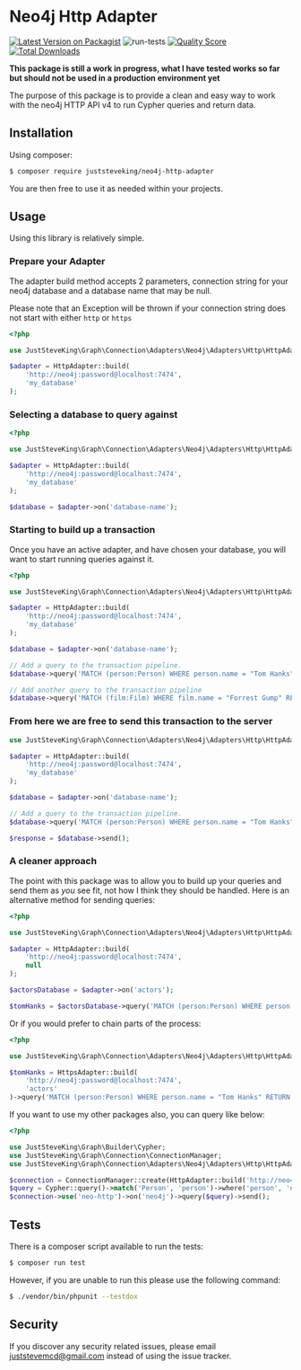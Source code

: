 # Neo4j Http Adapter

[![Latest Version on Packagist][ico-version]][link-packagist]
![run-tests](https://github.com/JustSteveKing/neo4j-http-adapter/workflows/run-tests/badge.svg)
[![Quality Score][ico-code-quality]][link-code-quality]
[![Total Downloads][ico-downloads]][link-downloads]

**This package is still a work in progress, what I have tested works so far but should not be used in a production environment yet**

The purpose of this package is to provide a clean and easy way to work with the neo4j HTTP API v4 to run Cypher queries and return data.


## Installation

Using composer:

```bash
$ composer require juststeveking/neo4j-http-adapter
```

You are then free to use it as needed within your projects.


## Usage

Using this library is relatively simple.


### Prepare your Adapter

The adapter build method accepts 2 parameters, connection string for your neo4j database and a database name that may be null.

Please note that an Exception will be thrown if your connection string does not start with either `http` or `https`

```php
<?php

use JustSteveKing\Graph\Connection\Adapters\Neo4j\Adapters\Http\HttpAdapter;

$adapter = HttpAdapter::build(
    'http://neo4j:password@localhost:7474',
    'my_database'
);
```


### Selecting a database to query against

```php
<?php

use JustSteveKing\Graph\Connection\Adapters\Neo4j\Adapters\Http\HttpAdapter;

$adapter = HttpAdapter::build(
    'http://neo4j:password@localhost:7474',
    'my_database'
);

$database = $adapter->on('database-name');
```


### Starting to build up a transaction

Once you have an active adapter, and have chosen your database, you will want to start running queries against it.

```php
<?php

use JustSteveKing\Graph\Connection\Adapters\Neo4j\Adapters\Http\HttpAdapter;

$adapter = HttpAdapter::build(
    'http://neo4j:password@localhost:7474',
    'my_database'
);

$database = $adapter->on('database-name');

// Add a query to the transaction pipeline.
$database->query('MATCH (person:Person) WHERE person.name = "Tom Hanks" RETURN person');

// Add another query to the transaction pipeline
$database->query('MATCH (film:Film) WHERE film.name = "Forrest Gump" RETURN film');
```


### From here we are free to send this transaction to the server

```php
use JustSteveKing\Graph\Connection\Adapters\Neo4j\Adapters\Http\HttpAdapter;

$adapter = HttpAdapter::build(
    'http://neo4j:password@localhost:7474',
    'my_database'
);

$database = $adapter->on('database-name');

// Add a query to the transaction pipeline.
$database->query('MATCH (person:Person) WHERE person.name = "Tom Hanks" RETURN person');

$response = $database->send();
```


### A cleaner approach

The point with this package was to allow you to build up your queries and send them as *you* see fit, not how I think they should be handled.
Here is an alternative method for sending queries:


```php
<?php

use JustSteveKing\Graph\Connection\Adapters\Neo4j\Adapters\Http\HttpAdapter;

$adapter = HttpAdapter::build(
    'http://neo4j:password@localhost:7474',
    null
);

$actorsDatabase = $adapter->on('actors');

$tomHanks = $actorsDatabase->query('MATCH (person:Person) WHERE person.name = "Tom Hanks" RETURN person')->send();
```

Or if you would prefer to chain parts of the process:

```php
<?php

use JustSteveKing\Graph\Connection\Adapters\Neo4j\Adapters\Http\HttpAdapter;

$tomHanks = HttpsAdapter::build(
    'http://neo4j:password@localhost:7474',
    'actors'
)->query('MATCH (person:Person) WHERE person.name = "Tom Hanks" RETURN person')->send();
```


If you want to use my other packages also, you can query like below:


```php
<?php

use JustSteveKing\Graph\Builder\Cypher;
use JustSteveKing\Graph\Connection\ConnectionManager;
use JustSteveKing\Graph\Connection\Adapters\Neo4j\Adapters\Http\HttpAdapter;

$connection = ConnectionManager::create(HttpAdapter::build('http://neo4j:password@localhost:7474', null));
$query = Cypher::query()->match('Person', 'person')->where('person', 'name', '=', 'Tom Hanks')->return('person');
$connection->use('neo-http')->on('neo4j')->query($query)->send();
```

## Tests

There is a composer script available to run the tests:

```bash
$ composer run test
```

However, if you are unable to run this please use the following command:

```bash
$ ./vendor/bin/phpunit --testdox
```

## Security

If you discover any security related issues, please email juststevemcd@gmail.com instead of using the issue tracker.


[ico-version]: https://img.shields.io/packagist/v/juststeveking/neo4j-http-adapter.svg?style=flat-square
[ico-downloads]: https://img.shields.io/packagist/dt/juststeveking/neo4j-http-adapter.svg?style=flat-square
[ico-code-quality]: https://img.shields.io/scrutinizer/g/JustSteveKing/neo4j-http-adapter.svg?style=flat-square

[link-packagist]: https://packagist.org/packages/juststeveking/neo4j-http-adapter
[link-downloads]: https://packagist.org/packages/juststeveking/neo4j-http-adapter
[link-author]: https://github.com/JustSteveKing
[link-code-quality]: https://scrutinizer-ci.com/g/JustSteveKing/neo4j-http-adapter
